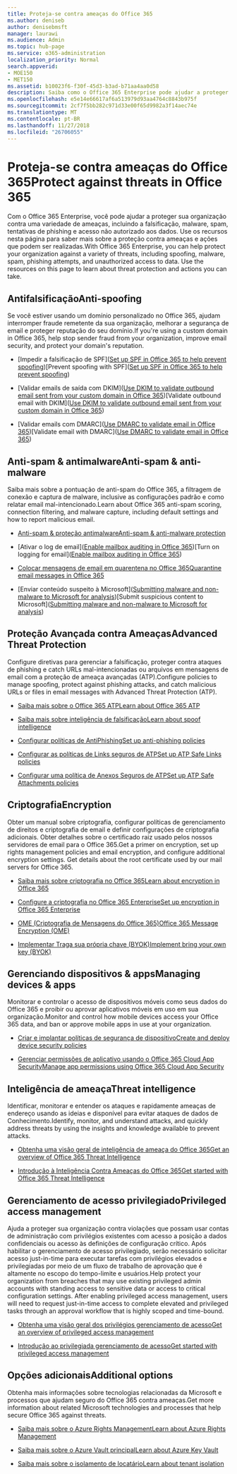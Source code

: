 ```yaml
---
title: Proteja-se contra ameaças do Office 365
ms.author: deniseb
author: denisebmsft
manager: laurawi
ms.audience: Admin
ms.topic: hub-page
ms.service: o365-administration
localization_priority: Normal
search.appverid:
- MOE150
- MET150
ms.assetid: b10023f6-f30f-45d3-b3ad-b71aa4aa0d58
description: Saiba como o Office 365 Enterprise pode ajudar a proteger sua organização contra uma variedade de ameaças, incluindo a falsificação, malware, spam, tentativas de phishing e acesso não autorizado aos dados.
ms.openlocfilehash: e5e14e66617af6a513979d93aa4764c8843b975f
ms.sourcegitcommit: 2cf7f5bb282c971d33e00f65d9982a3f14aec74e
ms.translationtype: MT
ms.contentlocale: pt-BR
ms.lasthandoff: 11/27/2018
ms.locfileid: "26706055"
---
```

# <a name="protect-against-threats-in-office-365"></a><span data-ttu-id="d6069-103">Proteja-se contra ameaças do Office 365</span><span class="sxs-lookup"><span data-stu-id="d6069-103">Protect against threats in Office 365</span></span>

<span data-ttu-id="d6069-p101">Com o Office 365 Enterprise, você pode ajudar a proteger sua organização contra uma variedade de ameaças, incluindo a falsificação, malware, spam, tentativas de phishing e acesso não autorizado aos dados. Use os recursos nesta página para saber mais sobre a proteção contra ameaças e ações que podem ser realizadas.</span><span class="sxs-lookup"><span data-stu-id="d6069-p101">With Office 365 Enterprise, you can help protect your organization against a variety of threats, including spoofing, malware, spam, phishing attempts, and unauthorized access to data. Use the resources on this page to learn about threat protection and actions you can take.</span></span>
  
## <a name="anti-spoofing"></a><span data-ttu-id="d6069-106">Antifalsificação</span><span class="sxs-lookup"><span data-stu-id="d6069-106">Anti-spoofing</span></span>

<span data-ttu-id="d6069-107">Se você estiver usando um domínio personalizado no Office 365, ajudam interromper fraude remetente da sua organização, melhorar a segurança de email e proteger reputação do seu domínio.</span><span class="sxs-lookup"><span data-stu-id="d6069-107">If you're using a custom domain in Office 365, help stop sender fraud from your organization, improve email security, and protect your domain's reputation.</span></span>
  
- <span data-ttu-id="d6069-108">[Impedir a falsificação de SPF]([Set up SPF in Office 365 to help prevent spoofing](set-up-spf-in-office-365-to-help-prevent-spoofing.md))</span><span class="sxs-lookup"><span data-stu-id="d6069-108">[Prevent spoofing with SPF]([Set up SPF in Office 365 to help prevent spoofing](set-up-spf-in-office-365-to-help-prevent-spoofing.md))</span></span>
    
- <span data-ttu-id="d6069-109">[Validar emails de saída com DKIM]([Use DKIM to validate outbound email sent from your custom domain in Office 365](use-dkim-to-validate-outbound-email.md))</span><span class="sxs-lookup"><span data-stu-id="d6069-109">[Validate outbound email with DKIM]([Use DKIM to validate outbound email sent from your custom domain in Office 365](use-dkim-to-validate-outbound-email.md))</span></span>
    
- <span data-ttu-id="d6069-110">[Validar emails com DMARC]([Use DMARC to validate email in Office 365](use-dmarc-to-validate-email.md))</span><span class="sxs-lookup"><span data-stu-id="d6069-110">[Validate email with DMARC]([Use DMARC to validate email in Office 365](use-dmarc-to-validate-email.md))</span></span>
    
## <a name="anti-spam-amp-anti-malware"></a><span data-ttu-id="d6069-111">Anti-spam &amp; antimalware</span><span class="sxs-lookup"><span data-stu-id="d6069-111">Anti-spam &amp; anti-malware</span></span>

<span data-ttu-id="d6069-112">Saiba mais sobre a pontuação de anti-spam do Office 365, a filtragem de conexão e captura de malware, inclusive as configurações padrão e como relatar email mal-intencionado.</span><span class="sxs-lookup"><span data-stu-id="d6069-112">Learn about Office 365 anti-spam scoring, connection filtering, and malware capture, including default settings and how to report malicious email.</span></span>
  
- [<span data-ttu-id="d6069-113">Anti-spam &amp; proteção antimalware</span><span class="sxs-lookup"><span data-stu-id="d6069-113">Anti-spam &amp; anti-malware protection</span></span>](anti-spam-and-anti-malware-protection.md)
    
- <span data-ttu-id="d6069-114">[Ativar o log de email]([Enable mailbox auditing in Office 365](enable-mailbox-auditing.md))</span><span class="sxs-lookup"><span data-stu-id="d6069-114">[Turn on logging for email]([Enable mailbox auditing in Office 365](enable-mailbox-auditing.md))</span></span>
    
- [<span data-ttu-id="d6069-115">Colocar mensagens de email em quarentena no Office 365</span><span class="sxs-lookup"><span data-stu-id="d6069-115">Quarantine email messages in Office 365</span></span>](quarantine-email-messages.md)
    
- <span data-ttu-id="d6069-116">[Enviar conteúdo suspeito à Microsoft]([Submitting malware and non-malware to Microsoft for analysis](submitting-malware-and-non-malware-to-microsoft-for-analysis.md))</span><span class="sxs-lookup"><span data-stu-id="d6069-116">[Submit suspicious content to Microsoft]([Submitting malware and non-malware to Microsoft for analysis](submitting-malware-and-non-malware-to-microsoft-for-analysis.md))</span></span>
    
## <a name="advanced-threat-protection"></a><span data-ttu-id="d6069-117">Proteção Avançada contra Ameaças</span><span class="sxs-lookup"><span data-stu-id="d6069-117">Advanced Threat Protection</span></span>

<span data-ttu-id="d6069-118">Configure diretivas para gerenciar a falsificação, proteger contra ataques de phishing e catch URLs mal-intencionadas ou arquivos em mensagens de email com a proteção de ameaça avançadas (ATP).</span><span class="sxs-lookup"><span data-stu-id="d6069-118">Configure policies to manage spoofing, protect against phishing attacks, and catch malicious URLs or files in email messages with Advanced Threat Protection (ATP).</span></span>
  
- [<span data-ttu-id="d6069-119">Saiba mais sobre o Office 365 ATP</span><span class="sxs-lookup"><span data-stu-id="d6069-119">Learn about Office 365 ATP</span></span>](office-365-atp.md)
    
- [<span data-ttu-id="d6069-120">Saiba mais sobre inteligência de falsificação</span><span class="sxs-lookup"><span data-stu-id="d6069-120">Learn about spoof intelligence</span></span>](learn-about-spoof-intelligence.md)
    
- [<span data-ttu-id="d6069-121">Configurar políticas de AntiPhishing</span><span class="sxs-lookup"><span data-stu-id="d6069-121">Set up anti-phishing policies</span></span>](set-up-anti-phishing-policies.md)
    
- [<span data-ttu-id="d6069-122">Configurar as políticas de Links seguros de ATP</span><span class="sxs-lookup"><span data-stu-id="d6069-122">Set up ATP Safe Links policies</span></span>](set-up-atp-safe-links-policies.md)
    
- [<span data-ttu-id="d6069-123">Configurar uma política de Anexos Seguros de ATP</span><span class="sxs-lookup"><span data-stu-id="d6069-123">Set up ATP Safe Attachments policies</span></span>](set-up-atp-safe-attachments-policies.md)
    
## <a name="encryption"></a><span data-ttu-id="d6069-124">Criptografia</span><span class="sxs-lookup"><span data-stu-id="d6069-124">Encryption</span></span>

<span data-ttu-id="d6069-p102">Obter um manual sobre criptografia, configurar políticas de gerenciamento de direitos e criptografia de email e definir configurações de criptografia adicionais. Obter detalhes sobre o certificado raiz usado pelos nossos servidores de email para o Office 365.</span><span class="sxs-lookup"><span data-stu-id="d6069-p102">Get a primer on encryption, set up rights management policies and email encryption, and configure additional encryption settings. Get details about the root certificate used by our mail servers for Office 365.</span></span>
  
- [<span data-ttu-id="d6069-127">Saiba mais sobre criptografia no Office 365</span><span class="sxs-lookup"><span data-stu-id="d6069-127">Learn about encryption in Office 365</span></span>](encryption.md)
    
- [<span data-ttu-id="d6069-128">Configure a criptografia no Office 365 Enterprise</span><span class="sxs-lookup"><span data-stu-id="d6069-128">Set up encryption in Office 365 Enterprise</span></span>](set-up-encryption.md)
    
- [<span data-ttu-id="d6069-129">OME (Criptografia de Mensagens do Office 365)</span><span class="sxs-lookup"><span data-stu-id="d6069-129">Office 365 Message Encryption (OME)</span></span>](ome.md)
    
- [<span data-ttu-id="d6069-130">Implementar Traga sua própria chave (BYOK)</span><span class="sxs-lookup"><span data-stu-id="d6069-130">Implement bring your own key (BYOK)</span></span>](https://docs.microsoft.com/azure/key-vault/key-vault-hsm-protected-keys#implementing-bring-your-own-key-byok-for-azure-key-vault)
    
## <a name="managing-devices-amp-apps"></a><span data-ttu-id="d6069-131">Gerenciando dispositivos &amp; apps</span><span class="sxs-lookup"><span data-stu-id="d6069-131">Managing devices &amp; apps</span></span>

<span data-ttu-id="d6069-132">Monitorar e controlar o acesso de dispositivos móveis como seus dados do Office 365 e proibir ou aprovar aplicativos móveis em uso em sua organização.</span><span class="sxs-lookup"><span data-stu-id="d6069-132">Monitor and control how mobile devices access your Office 365 data, and ban or approve mobile apps in use at your organization.</span></span>
  
- [<span data-ttu-id="d6069-133">Criar e implantar políticas de segurança de dispositivo</span><span class="sxs-lookup"><span data-stu-id="d6069-133">Create and deploy device security policies</span></span>](https://support.office.com/article/d310f556-8bfb-497b-9bd7-fe3c36ea2fd6)
    
- [<span data-ttu-id="d6069-134">Gerenciar permissões de aplicativo usando o Office 365 Cloud App Security</span><span class="sxs-lookup"><span data-stu-id="d6069-134">Manage app permissions using Office 365 Cloud App Security</span></span>](manage-app-permissions-in-ocas.md)
    
## <a name="threat-intelligence"></a><span data-ttu-id="d6069-135">Inteligência de ameaça</span><span class="sxs-lookup"><span data-stu-id="d6069-135">Threat intelligence</span></span>

<span data-ttu-id="d6069-136">Identificar, monitorar e entender os ataques e rapidamente ameaças de endereço usando as ideias e disponível para evitar ataques de dados de Conhecimento.</span><span class="sxs-lookup"><span data-stu-id="d6069-136">Identify, monitor, and understand attacks, and quickly address threats by using the insights and knowledge available to prevent attacks.</span></span>
  
- [<span data-ttu-id="d6069-137">Obtenha uma visão geral de inteligência de ameaça do Office 365</span><span class="sxs-lookup"><span data-stu-id="d6069-137">Get an overview of Office 365 Threat Intelligence</span></span>](office-365-ti.md)
    
- [<span data-ttu-id="d6069-138">Introdução à Inteligência Contra Ameaças do Office 365</span><span class="sxs-lookup"><span data-stu-id="d6069-138">Get started with Office 365 Threat Intelligence</span></span>](get-started-with-ti.md)
    
## <a name="privileged-access-management"></a><span data-ttu-id="d6069-139">Gerenciamento de acesso privilegiado</span><span class="sxs-lookup"><span data-stu-id="d6069-139">Privileged access management</span></span>

<span data-ttu-id="d6069-p103">Ajuda a proteger sua organização contra violações que possam usar contas de administração com privilégios existentes com acesso a posição a dados confidenciais ou acesso às definições de configuração crítico. Após habilitar o gerenciamento de acesso privilegiado, serão necessário solicitar acesso just-in-time para executar tarefas com privilégios elevados e privilegiadas por meio de um fluxo de trabalho de aprovação que é altamente no escopo do tempo-limite e usuários.</span><span class="sxs-lookup"><span data-stu-id="d6069-p103">Help protect your organization from breaches that may use existing privileged admin accounts with standing access to sensitive data or access to critical configuration settings. After enabling privileged access management, users will need to request just-in-time access to complete elevated and privileged tasks through an approval workflow that is highly scoped and time-bound.</span></span>
  
- [<span data-ttu-id="d6069-142">Obtenha uma visão geral dos privilégios gerenciamento de acesso</span><span class="sxs-lookup"><span data-stu-id="d6069-142">Get an overview of privileged access management</span></span>](privileged-access-management-overview.md)
    
- [<span data-ttu-id="d6069-143">Introdução ao privilegiada gerenciamento de acesso</span><span class="sxs-lookup"><span data-stu-id="d6069-143">Get started with privileged access management</span></span>](privileged-access-management-configuration.md)

## <a name="additional-options"></a><span data-ttu-id="d6069-144">Opções adicionais</span><span class="sxs-lookup"><span data-stu-id="d6069-144">Additional options</span></span>

<span data-ttu-id="d6069-145">Obtenha mais informações sobre tecnologias relacionadas da Microsoft e processos que ajudam seguro do Office 365 contra ameaças.</span><span class="sxs-lookup"><span data-stu-id="d6069-145">Get more information about related Microsoft technologies and processes that help secure Office 365 against threats.</span></span>
  
- [<span data-ttu-id="d6069-146">Saiba mais sobre o Azure Rights Management</span><span class="sxs-lookup"><span data-stu-id="d6069-146">Learn about Azure Rights Management</span></span>](https://docs.microsoft.com/information-protection/understand-explore/what-is-azure-rms)
    
- [<span data-ttu-id="d6069-147">Saiba mais sobre o Azure Vault principal</span><span class="sxs-lookup"><span data-stu-id="d6069-147">Learn about Azure Key Vault</span></span>](https://docs.microsoft.com/azure/key-vault/)
    
- [<span data-ttu-id="d6069-148">Saiba mais sobre o isolamento de locatário</span><span class="sxs-lookup"><span data-stu-id="d6069-148">Learn about tenant isolation</span></span>](http://download.microsoft.com/download/3/F/0/3F0420A2-657B-44B6-B21E-D7BD98A94390/Tenant%20Isolation%20in%20Office%20365.pdf)
    

